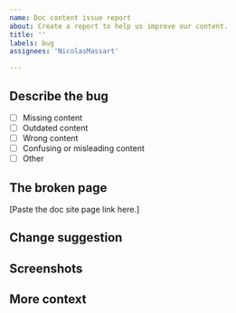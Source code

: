 ```yaml
---
name: Doc content issue report
about: Create a report to help us improve our content.
title: ''
labels: bug
assignees: 'NicolasMassart'

---
```


<!--
**IMPORTANT: this is only for reporting documentation content issues.**

- Report Besu software issus on https://github.com/hyperledger/besu repos.
- Report doc tool issues using the "Doc tool bug report" template.

**Before filling a bug**, did you try to search in this doc search field? -->

## Describe the bug

<!-- A clear and concise description of what the doc issue is.

Check the issue type in the following list (insert X instead of space between [ ]): -->

- [ ] Missing content
- [ ] Outdated content
- [ ] Wrong content
- [ ] Confusing or misleading content
- [ ] Other

## The broken page

[Paste the doc site page link here.]

## Change suggestion

<!-- If you know how to change the content, don't hesitate to write a suggestion. -->

## Screenshots

<!-- If applicable, don't hesitate to link an annotated screenshot
or a small demo video to help understanding the issue. -->

## More context

<!-- Add any other context about the problem here. -->
